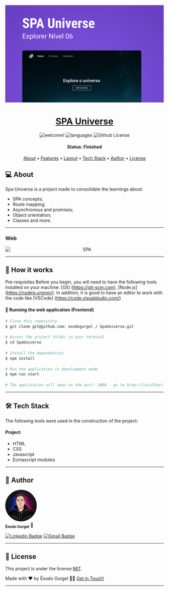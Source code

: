 <img src="./assets/capa-SPA.png" /> 

<h1 align="center">
    <a href="#"> SPA Universe </a>
</h1>

<p align="center">
	
  <img src="https://img.shields.io/static/v1?label=PRs&message=welcome&color=49AA26&labelColor=000000" alt="welcome!" />
	
  <img src="https://img.shields.io/github/languages/count/exodogurgel/SpaUniverse" alt="languages" />
	
  <img alt="Github License" src="https://img.shields.io/github/license/exodogurgel/SpaUniverse" />

  
</p>


<h4 align="center"> 
	 Status: Finished
</h4>

<p align="center">
 <a href="#-about">About</a> •
 <a href="#-Features">Features</a> •
 <a href="#-layout">Layout</a> • 
 <a href="#-tech-stack">Tech Stack</a> • 
 <a href="#-author">Author</a> • 
 <a href="#-license">License</a>

</p>

## 💻 About

Spa Universe is a project made to consolidate the learnings about:

- SPA concepts;
- Route mapping;
- Asynchronous and promises;
- Object orientation;
- Classes and more.

---

### Web

<p align="center" style="display: flex; align-items: flex-start; justify-content: center;">
  <img alt="SPA" title="#SPA" src="./assets/SPA.gif" width="100%">

</p>

---


## 🚀 How it works

Pre-requisites
Before you begin, you will need to have the following tools installed on your machine: [Git] (https://git-scm.com), [Node.js] (https://nodejs.org/en/). In addition, it is good to have an editor to work with the code like [VSCode] (https://code.visualstudio.com/)

#### 🎲 Running the web application (Frontend)

```bash
# Clone this repository
$ git clone git@github.com: exodogurgel / SpaUniverse.git

# Access the project folder in your terminal
$ cd SpaUniverse

# Install the dependencies
$ npm install

# Run the application in development mode
$ npm run start

# The application will open on the port: 3000 - go to http://localhost:3000
```
---

## 🛠 Tech Stack

The following tools were used in the construction of the project:


#### **Project** 

-   HTML
-   CSS
-   Javascript
-   Ecmascript modules


---
## 🦸 Author

<a href="https://blog.rocketseat.com.br/author/exodo/">
 <img style="border-radius: 50%;" src="https://github.com/exodogurgel/exodogurgel/blob/main/images/b11993be-e073-4a30-adae-2fee655ccdd5.png?raw=true" width="100px;" alt="Êxodo Gurgel"/> 
 <br />
 <sub><b>Êxodo Gurgel</b></sub></a> <a href="https://blog.rocketseat.com.br/author/exodo/" title="Rocketseat"></a> 🚀
 <br />

[![Linkedin Badge](https://img.shields.io/badge/-Exodo-blue?style=flat-square&logo=Linkedin&logoColor=white&link=https://www.linkedin.com/in/exodo-gurgel/)](https://www.linkedin.com/in/exodo-gurgel/) 
[![Gmail Badge](https://img.shields.io/badge/-exodowellis@gmail.com-c14438?style=flat-square&logo=Gmail&logoColor=white&link=mailto:exodowellis@gmail.com)](mailto:exodowellis@gmail.com)

---

## 📝 License

This project is under the license [MIT](./LICENSE).

Made with ❤️ by Êxodo Gurgel 👋🏽 [Get in Touch!](Https://www.linkedin.com/in/exodo-gurgel/)

---
